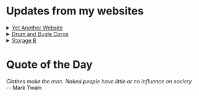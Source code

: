 # Updates from my websites

<details><summary> <a href="https://www.amon-hen.com">Yet Another Website</a> </summary>

* <a href="https://www.amon-hen.com/politics/34439">Trump’s One Big Beautiful Bill</a>
* <a href="https://www.amon-hen.com/computing/internet/www/435">Quote of the Day</a>
* <a href="https://www.amon-hen.com/science/34436">This is a death wish, on a national and global scale</a>
* <a href="https://www.amon-hen.com/religion/34427">Should consider their masters worthy of full respect</a>
* <a href="https://www.amon-hen.com/television/6393">MST3K Short 0621 – Progress Island, U.S.A.</a>
* <a href="https://www.amon-hen.com/music/drum-and-bugle-corps/34424">The Observer Effect</a>
* <a href="https://www.amon-hen.com/music/drum-and-bugle-corps/34417">#Bloo25</a>
* <a href="https://www.amon-hen.com/movies/34414">Lost Continent (1951)</a>
* <a href="https://www.amon-hen.com/music/34363">Bellavia</a>
* <a href="https://www.amon-hen.com/science/34410">Trump Administration Ousts National Science Foundation from Headquarters Building</a>
</details>

<details><summary> <a href="https://www.drum-corps.net">Drum and Bugle Corps</a> </summary>

* <a href="https://www.drum-corps.net/scores/dci/3712">Drums Along the Rockies (2025)</a>
* <a href="https://www.drum-corps.net/scores/dci/3708">Barnum Festival: Champions on Parade (2025)</a>
* <a href="https://www.drum-corps.net/history/2274">Star of Indiana Alumni Corps (2010)</a>
* <a href="https://www.drum-corps.net/news/3699">Drum Corps World – July 2025</a>
* <a href="https://www.drum-corps.net/history/2258">Cavaliers Alumni Corps (2008)</a>
* <a href="https://www.drum-corps.net/news/3693">The Bluecoats and Bent Knee</a>
* <a href="https://www.drum-corps.net/history/2255">Anaheim Kingsmen Alumni Corps (2007)</a>
* <a href="https://www.drum-corps.net/history/2251">Madison Scouts Alumni Corps (2006)</a>
* <a href="https://www.drum-corps.net/news/3682">Drum Corps World – June 2025</a>
* <a href="https://www.drum-corps.net/history/2241">Hawthorne Caballeros Alumni Corps (2005)</a>
</details>

<details><summary> <a href="https://www.storage-b.com">Storage B</a> </summary>

* <a href="https://www.storage-b.com/math-numerical-analysis/1081">Crummy Code from Copilot</a>
* <a href="https://www.storage-b.com/humor/1067">Meeting Driven Development</a>
* <a href="https://www.storage-b.com/c/1057">CLion Is Now Free for Non-Commercial Use</a>
* <a href="https://www.storage-b.com/humor/1052">Programmers Then and Now</a>
* <a href="https://www.storage-b.com/c/1050">Strategies for Developing Safety-Critical Software in C++</a>
* <a href="https://www.storage-b.com/ai/1048">What trillion-dollar problem is AI trying to solve?</a>
* <a href="https://www.storage-b.com/math-numerical-analysis/1036">Hypot</a>
* <a href="https://www.storage-b.com/c/1015">Uploading Consciousness</a>
* <a href="https://www.storage-b.com/humor/1003">SCRUM: An Honest Ad</a>
* <a href="https://www.storage-b.com/humor/996">Agile vs. Waterfall</a>
</details>

# Quote of the Day
<p><em>Clothes make the man.  Naked people have little or no influence on society.</em><br /> -- Mark Twain</p>